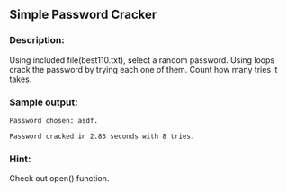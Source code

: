 ## Simple Password Cracker


### Description:

Using included file(best110.txt), select a random password. Using loops crack the password by trying each one of them. Count how many tries it takes.



### Sample output:

```
Password chosen: asdf.

Password cracked in 2.83 seconds with 8 tries.
```

### Hint: 

Check out open() function.

